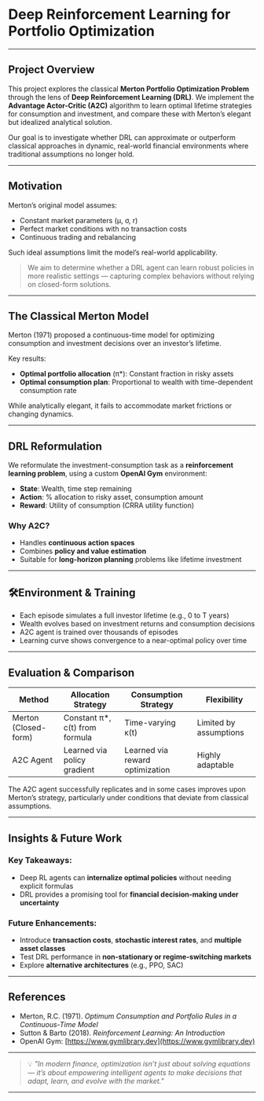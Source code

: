 # Deep Reinforcement Learning for Portfolio Optimization

---

## Project Overview

This project explores the classical **Merton Portfolio Optimization Problem** through the lens of **Deep Reinforcement Learning (DRL)**. We implement the **Advantage Actor-Critic (A2C)** algorithm to learn optimal lifetime strategies for consumption and investment, and compare these with Merton’s elegant but idealized analytical solution.

Our goal is to investigate whether DRL can approximate or outperform classical approaches in dynamic, real-world financial environments where traditional assumptions no longer hold.

---

## Motivation

Merton’s original model assumes:
- Constant market parameters (μ, σ, r)
- Perfect market conditions with no transaction costs
- Continuous trading and rebalancing

Such ideal assumptions limit the model’s real-world applicability.

> We aim to determine whether a DRL agent can learn robust policies in more realistic settings — capturing complex behaviors without relying on closed-form solutions.

---

## The Classical Merton Model

Merton (1971) proposed a continuous-time model for optimizing consumption and investment decisions over an investor’s lifetime.

Key results:
- **Optimal portfolio allocation** (π*): Constant fraction in risky assets  
- **Optimal consumption plan**: Proportional to wealth with time-dependent consumption rate

While analytically elegant, it fails to accommodate market frictions or changing dynamics.

---

## DRL Reformulation

We reformulate the investment-consumption task as a **reinforcement learning problem**, using a custom **OpenAI Gym** environment:

- **State**: Wealth, time step remaining  
- **Action**: % allocation to risky asset, consumption amount  
- **Reward**: Utility of consumption (CRRA utility function)

### Why A2C?

- Handles **continuous action spaces**
- Combines **policy and value estimation**
- Suitable for **long-horizon planning** problems like lifetime investment

---

## 🛠Environment & Training

- Each episode simulates a full investor lifetime (e.g., 0 to T years)
- Wealth evolves based on investment returns and consumption decisions
- A2C agent is trained over thousands of episodes
- Learning curve shows convergence to a near-optimal policy over time

---

## Evaluation & Comparison

| Method            | Allocation Strategy       | Consumption Strategy        | Flexibility |
|------------------|---------------------------|-----------------------------|-------------|
| Merton (Closed-form) | Constant π*, c(t) from formula | Time-varying κ(t) | Limited by assumptions |
| A2C Agent         | Learned via policy gradient | Learned via reward optimization | Highly adaptable |

The A2C agent successfully replicates and in some cases improves upon Merton’s strategy, particularly under conditions that deviate from classical assumptions.

---

## Insights & Future Work

### Key Takeaways:
- Deep RL agents can **internalize optimal policies** without needing explicit formulas
- DRL provides a promising tool for **financial decision-making under uncertainty**

### Future Enhancements:
- Introduce **transaction costs**, **stochastic interest rates**, and **multiple asset classes**
- Test DRL performance in **non-stationary or regime-switching markets**
- Explore **alternative architectures** (e.g., PPO, SAC)

---

## References

- Merton, R.C. (1971). *Optimum Consumption and Portfolio Rules in a Continuous-Time Model*
- Sutton & Barto (2018). *Reinforcement Learning: An Introduction*
- OpenAI Gym: [https://www.gymlibrary.dev](https://www.gymlibrary.dev)

---

> 💡 *"In modern finance, optimization isn’t just about solving equations — it’s about empowering intelligent agents to make decisions that adapt, learn, and evolve with the market."*

---
